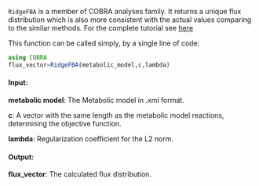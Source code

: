 `RidgeFBA` is a member of COBRA analyses family. It returns a unique flux distribution which is also more consistent with the actual values comparing to the similar methods. For the complete tutorial see [here](https://github.com/opencobra/COBRA.jl/tree/master/tutorials)


This function can be called simply, by a single line of code:


```julia
using COBRA
flux_vector=RidgeFBA(metabolic_model,c,lambda)
```

 #### Input:
  **metabolic model**: The Metabolic model in .xml format.
  
  
  **c**: A vector with the same length as the metabolic model reactions, determining the objective function.
  
  
  **lambda**: Regularization coefficient for the L2 norm.
  
 #### Output:
  **flux_vector**: The calculated flux distribution. 
  

